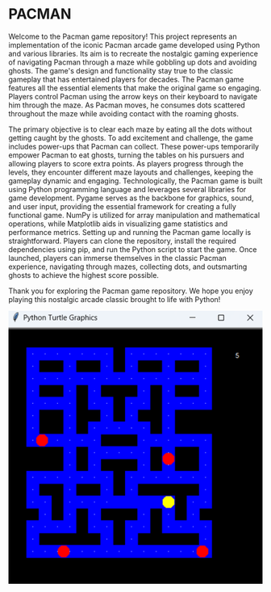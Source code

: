 # PACMAN
Welcome to the Pacman game repository! This project represents an implementation of the iconic Pacman arcade game developed using Python and various libraries. Its aim is to recreate the nostalgic gaming experience of navigating Pacman through a maze while gobbling up dots and avoiding ghosts. The game's design and functionality stay true to the classic gameplay that has entertained players for decades.
The Pacman game features all the essential elements that make the original game so engaging. Players control Pacman using the arrow keys on their keyboard to navigate him through the maze. As Pacman moves, he consumes dots scattered throughout the maze while avoiding contact with the roaming ghosts. 

The primary objective is to clear each maze by eating all the dots without getting caught by the ghosts.
To add excitement and challenge, the game includes power-ups that Pacman can collect. These power-ups temporarily empower Pacman to eat ghosts, turning the tables on his pursuers and allowing players to score extra points. As players progress through the levels, they encounter different maze layouts and challenges, keeping the gameplay dynamic and engaging.
Technologically, the Pacman game is built using Python programming language and leverages several libraries for game development. Pygame serves as the backbone for graphics, sound, and user input, providing the essential framework for creating a fully functional game. NumPy is utilized for array manipulation and mathematical operations, while Matplotlib aids in visualizing game statistics and performance metrics.
Setting up and running the Pacman game locally is straightforward. Players can clone the repository, install the required dependencies using pip, and run the Python script to start the game. Once launched, players can immerse themselves in the classic Pacman experience, navigating through mazes, collecting dots, and outsmarting ghosts to achieve the highest score possible.

Thank you for exploring the Pacman game repository. We hope you enjoy playing this nostalgic arcade classic brought to life with Python!

![pacman](https://github.com/Parneet-Sandhu/Pacman/blob/main/Screenshot%202024-04-28%20230108.png?raw=true)
